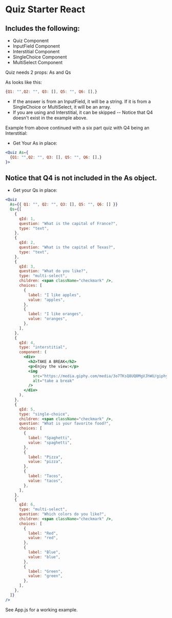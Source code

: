 # Quiz Starter React

## Includes the following:

- Quiz Component
- InputField Component
- Interstitial Component
- SingleChoice Component
- MultiSelect Component

Quiz needs 2 props:
As and Qs

As looks like this:

```js
{Q1: "",Q2: "", Q3: [], Q5: "", Q6: [],}
```

- If the answer is from an InputField, it will be a string. If it is from a SingleChoice or MultiSelect, it will be an array.
- If you are using and Interstitial, it can be skipped -- Notice that Q4 doesn't exist in the example above.

Example from above continued with a six part quiz with Q4 being an Interstitial:

- Get Your As in place:

```jsx
<Quiz As={
  {Q1: "",Q2: "", Q3: [], Q5: "", Q6: [],}
}>
```

## Notice that Q4 is not included in the As object.

- Get your Qs in place:

```jsx
<Quiz
  As={{ Q1: "", Q2: "", Q3: [], Q5: "", Q6: [] }}
  Qs={[
    {
      qId: 1,
      question: "What is the capital of France?",
      type: "text",
    },
    {
      qId: 2,
      question: "What is the capital of Texas?",
      type: "text",
    },
    {
      qId: 3,
      question: "What do you like?",
      type: "multi-select",
      children: <span className="checkmark" />,
      choices: [
        {
          label: "I like apples",
          value: "apples",
        },
        {
          label: "I like oranges",
          value: "oranges",
        },
      ],
    },
    {
      qId: 4,
      type: "interstitial",
      component: (
        <div>
          <h2>TAKE A BREAK</h2>
          <p>Enjoy the view:</p>
          <img
            src="https://media.giphy.com/media/3o7TKsQ8UQ0MgVJhWU/giphy.gif"
            alt="take a break"
          />
        </div>
      ),
    },
    {
      qId: 5,
      type: "single-choice",
      children: <span className="checkmark" />,
      question: "What is your favorite food?",
      choices: [
        {
          label: "Spaghetti",
          value: "spaghetti",
        },
        {
          label: "Pizza",
          value: "pizza",
        },
        {
          label: "Tacos",
          value: "tacos",
        },
      ],
    },
    {
      qId: 6,
      type: "multi-select",
      question: "Which colors do you like?",
      children: <span className="checkmark" />,
      choices: [
        {
          label: "Red",
          value: "red",
        },
        {
          label: "Blue",
          value: "blue",
        },
        {
          label: "Green",
          value: "green",
        },
      ],
    },
  ]}
/>
```

See App.js for a working example.
